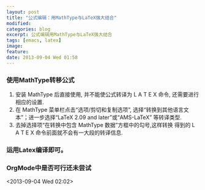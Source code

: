 ```yaml
---
layout: post
title: "公式编辑：用MathType与LaTeX强大结合"
modified:
categories: blog
excerpt: 公式编辑用MathType与LaTeX强大结合
tags: [emacs, latex]
image:
feature:
date: 2013-09-04 Wed 01:58
---
```


### 使用MathType转移公式

1. 安装 MathType 后直接使用, 并不能使公式转译为 L A T E X 命令, 还需要进行相应的设置.
2. 在 MathType 菜单栏点击“选项/剪切和复制选项”, 选择“转换到其他语言文本”；进一步选择“LaTeX 2.09 and later”或“AMS-LaTeX” 等转译类型.
3. 去掉选择项“在转换中包含 MathType 数据”方框中的勾号,这样转换
   得到的 L A T E X 命令前面就不会有一大段的转译信息.

### 运用Latex编译即可。
### OrgMode中是否可行还未尝试

<2013-09-04 Wed 02:02>
